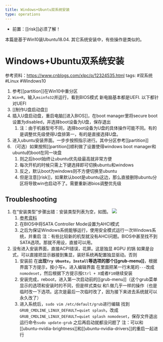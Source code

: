 ```yaml
---
title: Windows+Ubuntu双系统安装
type: operations
---
```

- 前置：[[risk]]必须了解！

本篇是基于Win10装Ubuntu18.04. 其它系统安装中，有些操作是类似的。
# Windows+Ubuntu双系统安装

参考资料：https://www.cnblogs.com/xlpc/p/12324535.html
tags: #双系统 #Linux #Windows10

1. 参考[[partition]]在Win10中重分区
2. `Win+R`，输入`msinfo32`并运行，看到BIOS模式
   新电脑基本都是UEFI. 以下都针对UEFI
3. [[制作U盘启动盘]]
4. 插入U盘启动盘，重启电脑[[进入BIOS]]，在boot manager里将secure boot设置为disabled，并选择boot设备为U盘，保存退出
   1. 注：由于机器型号不同，选择boot设备为U盘的具体操作可能不同。有的是调整优先级使得U盘排第一，有的是直接选择U盘。
5. 进入ubuntu安装界面。一步步按照指示进行。其中分区参考[[partition]]
6. （可选）如果按照[[partition]]顺利做了设置使得windows boot manager和ubuntu的boot在同一块盘
   1. 则之后boot始终让ubuntu优先级最高就非常方便
   2. 每次开机的时候只需上下键选择即可切换ubuntu和windows
   3. 反之，默认boot为windows则不方便切换至ubuntu
   4. 但是注意[[risk]]，如果默认boot是ubuntu这边，那么直接删除ubuntu分区将导致win也启动不了。需要重新进bios调整优先级
## Troubleshooting
1. 在“安装类型”步骤出错：安装类型列表为空，如图。
   ![](./installation-type.jpg)
   1. [参考资料](https://blog.csdn.net/weixin_43644231/article/details/105944192)
   2. 在BIOS中将SATA Controller Mode设置为AHCI模式
   3. 之后为保证Windows系统能够运行，使用安全模式运行一次Windows系统，并重启
注：有些比较新的机型就没有AHCI问题。BIOS中甚至找不到SATA选项。那就不用设，直接可以用。
2. 没有进入安装界面，直接ACPI错误，花屏。这是独显 #GPU 的锅
   如果是台式，可以直接把显示器接到集显，装好系统再配置独显驱动。否则
   1. 安装前
      在**出现`Try Ubuntu`，`Install`等选项的那个[[grub-menu]]**，根据界面下方提示，按小写`e`，进入编辑界面
      在里面把某一行末尾的`---`改成`nomodeset`，然后根据下方提示按`Ctrl + X`或者`F10`继续安装
   2. 安装完成，reboot，进入第一次启动前的[[grub-menu]]（这个grub菜单显示的选项和安装时的不同，但是样式类似
   和1.做几乎一样的操作（也是临时改一下选项。这次是最后一次临时改了，因为接下来进去系统就可以永久改了）
   3. 进入系统后，`sudo vim /etc/default/grub`进行编辑
      找到`GRUB_CMDLINE_LINUX_DEFAULT=quiet splash`，改成`GRUB_CMDLINE_LINUX_DEFAULT=quiet splash nomodeset`，保存文件退出
      运行命令`sudo update-grub`
      之后再启动就都没问题了
      注：可以和[[ubuntu-nvidia-brightness]]和[[ubuntu-nvidia-drivers]]的重启一起进行
